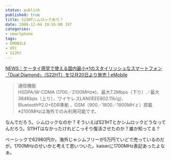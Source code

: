 ```yaml
---
status: publish
published: true
title: S22HTシムロックあり？
date: 2008-12-04 19:55:00 JST
categories:
- smartphone
tags:
- EMOBILE
- HTC
- S22ht
---
```

<a href="http://www.emobile.jp/cgi-bin/press.cgi?id=601">NEWS｜ケータイ感覚で使える国内最小*1のスタイリッシュなスマートフォン「Dual Diamond」（S22HT）を12月20日より発売 | eMobile</a>
<blockquote>
<div>通信機能</div>
<div>HSDPA/W-CDMA (1700／2100MHz※)、最大7.2Mbps（下り）／最大384Kbps（上り）、ワイヤレスLAN(IEEE802.11b/g)、Bluetooth®2.0+EDR準拠 、GSM（900／1800／1900MHｚ）搭載</div>
<div>※2100MHzは海外でのみ利用可能です。</div></blockquote>
なんでだろう。シムロックなのか？そういえばS21HTとかシムロックどうなってんだろう。S11HTはなかったけれどこっそり復活させたのか？誰か知ってる？

ベーシックで62980円か。海外じゃシムフリーが5万円ていどで売っているのだが。1700MHzのせいかと考えて思いついた。kaiserに1700MHz表記あったよなぁ。
